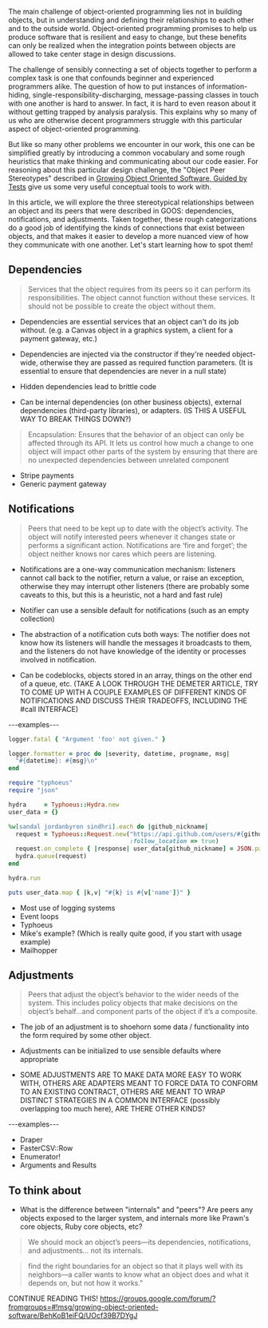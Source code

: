 The main challenge of object-oriented programming lies not in building
objects, but in understanding and defining their relationships to
each other and to the outside world. Object-oriented programming
promises to help us produce software that is resilient and easy to 
change, but these benefits can only be realized when the integration points
between objects are allowed to take center stage in design discussions.

The challenge of sensibly connecting a set of objects together to perform a
complex task is one that confounds beginner and experienced programmers 
alike. The question of how to put instances of information-hiding, 
single-responsibility-discharging, message-passing classes in touch 
with one another is hard to answer. In fact, it is hard to even 
reason about it without getting trapped by analysis paralysis. This 
explains why so many of us who are otherwise decent programmers 
struggle with this particular aspect of object-oriented programming. 

But like so many other problems we encounter in our work, this one can
be simplified greatly by introducing a common vocabulary and some rough
heuristics that make thinking and communicating about our code easier.
For reasoning about this particular design challenge, the 
"Object Peer Stereotypes" described in [Growing Object Oriented Software, Guided
by Tests][GOOS] give us some very useful conceptual tools 
to work with.

In this article, we will explore the three stereotypical relationships 
between an object and its peers that were described in GOOS: 
dependencies, notifications, and adjustments. Taken together, these 
rough categorizations do a good job of identifying the kinds of
connections that exist between objects, and that makes it easier
to develop a more nuanced view of how they communicate with 
one another. Let's start learning how to spot them!

## Dependencies

> Services that the object requires from its peers so it can perform its
> responsibilities. The object cannot function without these services. It should
> not be possible to create the object without them.

* Dependencies are essential services that an object can't do its job without.
(e.g. a Canvas object in a graphics system, a client for a payment gateway, etc.)

* Dependencies are injected via the constructor if they're needed object-wide,
otherwise they are passed as required function parameters. (It is essential to
ensure that dependencies are never in a null state)

* Hidden dependencies lead to brittle code

* Can be internal dependencies (on other business objects), external
dependencies (third-party libraries), or adapters. (IS THIS A USEFUL WAY TO
BREAK THINGS DOWN?)

> Encapsulation: Ensures that the behavior of an object can only be
affected through its API. It lets us control how much a change to one
object will impact other parts of the system by ensuring that there
are no unexpected dependencies between unrelated component

* Stripe payments
* Generic payment gateway

## Notifications

> Peers that need to be kept up to date with the object’s activity. The object
> will notify interested peers whenever it changes state or performs a
> significant action. Notifications are ‘fire and forget’; the object neither
> knows nor cares which peers are listening.

* Notifications are a one-way communication mechanism: listeners cannot call
back to the notifier, return a value, or raise an exception, otherwise they may
interrupt other listeners (there are probably some caveats to this, but this
is a heuristic, not a hard and fast rule)

* Notifier can use a sensible default for notifications (such as an empty
collection)

* The abstraction of a notification cuts both ways: The notifier does not know
how its listeners will handle the messages it broadcasts to them, and the
listeners do not have knowledge of the identity or processes involved in
notification.

* Can be codeblocks, objects stored in an array, things on the other end of a
queue, etc. (TAKE A LOOK THROUGH THE DEMETER ARTICLE, TRY TO COME UP WITH
A COUPLE EXAMPLES OF DIFFERENT KINDS OF NOTIFICATIONS AND DISCUSS THEIR
TRADEOFFS, INCLUDING THE #call INTERFACE)

---examples---
```ruby
logger.fatal { "Argument 'foo' not given." }
```

```ruby
logger.formatter = proc do |severity, datetime, progname, msg|
  "#{datetime}: #{msg}\n"
end
```

```ruby
require "typhoeus"
require "json"

hydra     = Typhoeus::Hydra.new
user_data = {}

%w[sandal jordanbyron sindhri].each do |github_nickname|
  request = Typhoeus::Request.new("https://api.github.com/users/#{github_nickname}", 
                                  :follow_location => true)                                
  request.on_complete { |response| user_data[github_nickname] = JSON.parse(response.body) }
  hydra.queue(request)
end

hydra.run

puts user_data.map { |k,v| "#{k} is #{v['name']}" }
```



* Most use of logging systems
* Event loops
* Typhoeus
* Mike's example? (Which is really quite good, if you start with usage example)
* Mailhopper

## Adjustments

> Peers that adjust the object’s behavior to the wider needs of the system. This
includes policy objects that make decisions on the object’s behalf...and
component parts of the object if it’s a composite.

* The job of an adjustment is to shoehorn some data / functionality into the
form required by some other object.

* Adjustments can be initialized to use sensible defaults where appropriate

* SOME ADJUSTMENTS ARE TO MAKE DATA MORE
EASY TO WORK WITH, OTHERS ARE ADAPTERS MEANT TO FORCE DATA TO CONFORM TO AN
EXISTING CONTRACT, OTHERS ARE MEANT TO WRAP DISTINCT STRATEGIES IN A COMMON
INTERFACE (possibly overlapping too much here), ARE THERE OTHER KINDS?

---examples---

* Draper
* FasterCSV::Row
* Enumerator!
* Arguments and Results

## To think about

* What is the difference between "internals" and "peers"? Are peers any objects
exposed to the larger system, and internals more like Prawn's core objects, Ruby
core objects, etc?

> We should mock an object’s peers—its dependencies, notifications, 
and adjustments... not its internals.

> find the right boundaries for an object so that it plays well with its
neighbors—a caller wants to know what an object does and what it
depends on, but not how it works."


CONTINUE READING THIS!
https://groups.google.com/forum/?fromgroups=#!msg/growing-object-oriented-software/BehKoB1eiFQ/UOcf39B7DYgJ


[GOOS]:  http://www.growing-object-oriented-software.com/
